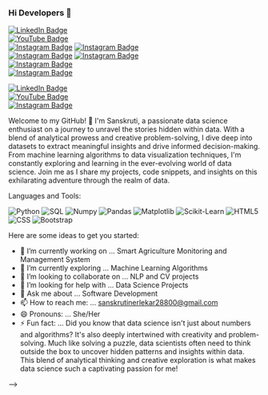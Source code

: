 ### Hi Developers 👋

[![LinkedIn Badge](https://img.shields.io/badge/-LinkedIn_Profile_Link-blue?style=flat-square&logo=LinkedIn&logoColor=white)](https://www.linkedin.com/in/sanskruti-n-0b866733b/)  
[![YouTube Badge](https://img.shields.io/badge/-YouTube_Channel_Link-red?style=flat-square&logo=YouTube&logoColor=white)](https://www.youtube.com/@SanskrutiN)  
[![Instagram Badge](https://img.shields.io/badge/-Instagram_Profile_Link-purple?style=flat-square&logo=Instagram&logoColor=white)](https://www.instagram.com/your_instagram_handle/)
[![Instagram Badge](https://img.shields.io/badge/-Instagram_Profile_Link-e4405f?style=flat-square&logo=Instagram&logoColor=white)](https://www.instagram.com/your_instagram_handle/)  
[![Instagram Badge](https://img.shields.io/badge/-Instagram_Profile_Link-c13584?style=flat-square&logo=Instagram&logoColor=white)](https://www.instagram.com/your_instagram_handle/)
[![Instagram Badge](https://img.shields.io/badge/-Instagram_Profile_Link-ff1493?style=flat-square&logo=Instagram&logoColor=white)](https://www.instagram.com/your_instagram_handle/)  
[![Instagram Badge](https://img.shields.io/badge/-Instagram_Profile_Link-ff4500?style=flat-square&logo=Instagram&logoColor=white)](https://www.instagram.com/your_instagram_handle/)  
[![Instagram Badge](https://img.shields.io/badge/-Instagram_Profile_Link-ffd700?style=flat-square&logo=Instagram&logoColor=white)](https://www.instagram.com/your_instagram_handle/)

[![LinkedIn Badge](https://img.shields.io/badge/-LinkedIn_Profile_Link-040bfd?style=flat-square&logo=LinkedIn&logoColor=white)](https://www.linkedin.com/in/sanskruti-n-0b866733b/)  
[![YouTube Badge](https://img.shields.io/badge/-YouTube_Channel_Link-ff4500?style=flat-square&logo=YouTube&logoColor=white)](https://www.youtube.com/@SanskrutiN)  
[![Instagram Badge](https://img.shields.io/badge/-Instagram_Profile_Link-1efd04?style=flat-square&logo=Instagram&logoColor=white)](https://www.instagram.com/your_instagram_handle/)







Welcome to my GitHub! 👋 I'm Sanskruti, a passionate data science enthusiast on a journey to unravel the stories hidden within data. 
With a blend of analytical prowess and creative problem-solving, I dive deep into datasets to extract meaningful insights and drive informed decision-making. 
From machine learning algorithms to data visualization techniques, I'm constantly exploring and learning in the ever-evolving world of data science. 
Join me as I share my projects, code snippets, and insights on this exhilarating adventure through the realm of data.


Languages and Tools: 

<img alt="Python" src="https://img.shields.io/badge/python%20-%23306998.svg?style=flat-square&logo=python&logoColor=white"/> <img alt="SQL" src="https://img.shields.io/badge/sql%20-%23F8971D.svg?style=flat-square&logo=sql&logoColor=white"/> <img alt="Numpy" src="https://img.shields.io/badge/numpy%20-%23013243.svg?style=flat-square&logo=numpy&logoColor=white"/> <img alt="Pandas" src="https://img.shields.io/badge/pandas%20-%23150458.svg?style=flat-square&logo=pandas&logoColor=white"/> <img alt="Matplotlib" src="https://img.shields.io/badge/matplotlib%20-%2311557C.svg?style=flat-square&logo=matplotlib&logoColor=white"/> <img alt="Scikit-Learn" src="https://img.shields.io/badge/scikitlearn%20-%23F7931E.svg?style=flat-square&logo=scikitlearn&logoColor=white"/> <img alt="HTML5" src="https://img.shields.io/badge/html%20-%23E34F26.svg?style=flat-square&logo=html&logoColor=white"/> <img alt="CSS" src="https://img.shields.io/badge/css%20-%23264DE4.svg?style=flat-square&logo=css&logoColor=white"/> <img alt="Bootstrap" src="https://img.shields.io/badge/bootstrap%20-%23563D7C.svg?style=flat-square&logo=bootstrap&logoColor=white"/>



Here are some ideas to get you started:

- 🔭 I’m currently working on ... Smart Agriculture Monitoring and Management System
- 🌱 I’m currently exploring ... Machine Learning Algorithms
- 👯 I’m looking to collaborate on ... NLP and CV projects
- 🤔 I’m looking for help with ... Data Science Projects
- 💬 Ask me about ... Software Development
- 📫 How to reach me: ... sanskrutinerlekar28800@gmail.com
- 😄 Pronouns: ... She/Her
- ⚡ Fun fact: ... Did you know that data science isn't just about numbers and algorithms?
                   It's also deeply intertwined with creativity and problem-solving.
                   Much like solving a puzzle, data scientists often need to think outside the box to uncover hidden patterns and insights within data.
                   This blend of analytical thinking and creative exploration is what makes data science such a captivating passion for me!
      

-->
